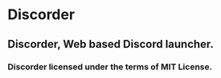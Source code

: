 # Discorder
## Discorder, Web based Discord launcher.
### Discorder licensed under the terms of MIT License.
